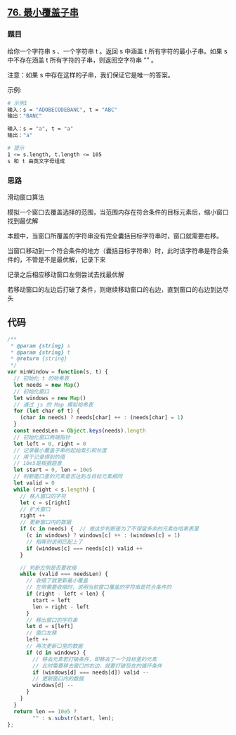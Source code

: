 ## [76. 最小覆盖子串](https://leetcode-cn.com/problems/minimum-window-substring/)
### 题目
给你一个字符串 s 、一个字符串 t 。返回 s 中涵盖 t 所有字符的最小子串。如果 s 中不存在涵盖 t 所有字符的子串，则返回空字符串 "" 。

注意：如果 s 中存在这样的子串，我们保证它是唯一的答案。

示例:
```sh
# 示例1
输入：s = "ADOBECODEBANC", t = "ABC"
输出："BANC"

输入：s = "a", t = "a"
输出："a"

# 提示
1 <= s.length, t.length <= 105
s 和 t 由英文字母组成
```
### 思路
滑动窗口算法

模拟一个窗口去覆盖选择的范围，当范围内存在符合条件的目标元素后，缩小窗口找到最优解

本题中，当窗口所覆盖的字符串没有完全囊括目标字符串时，窗口就需要右移。

当窗口移动到一个符合条件的地方（囊括目标字符串）时，此时该字符串是符合条件的，不管是不是最优解，记录下来

记录之后相应移动窗口左侧尝试去找最优解

若移动窗口的左边后打破了条件，则继续移动窗口的右边，直到窗口的右边到达尽头
## 代码
```javascript
/**
 * @param {string} s
 * @param {string} t
 * @return {string}
 */
var minWindow = function(s, t) {
  // 初始化 t 的哈希表
  let needs = new Map()
  // 初始化窗口
  let windows = new Map()
  // 通过 js 的 Map 模拟哈希表
  for (let char of t) {
    (char in needs) ? needs[char] ++ : (needs[char] = 1)
  }
  const needsLen = Object.keys(needs).length
  // 初始化窗口两端指针
  let left = 0, right = 0
  // 记录最小覆盖子串的起始索引和长度
  // 用于记录得到的值
  // 10e5是根据题意
  let start = 0, len = 10e5
  // 判断窗口里的元素是否达到与目标元素相同
  let valid = 0
  while (right < s.length) {
    // 移入窗口的字符
    let c = s[right]
    // 扩大窗口
    right ++
    // 更新窗口内的数据
    if (c in needs) {  // 做这步判断是为了不保留多余的元素在哈希表里
      (c in windows) ? windows[c] ++ : (windows[c] = 1)
      // 相等则说明匹配上了
      if (windows[c] === needs[c]) valid ++
    }

    // 判断左侧是否要收缩
    while (valid === needsLen) {
      // 收缩了就更新最小覆盖
      // 左侧需要收缩时，说明当前窗口覆盖的字符串是符合条件的
      if (right - left < len) {
        start = left
        len = right - left
      }
      // 移出窗口的字符串
      let d = s[left]
      // 窗口左移
      left ++
      // 再次更新口里的数据
      if (d in windows) {
        // 移去元素若打破条件，即移去了一个目标里的元素
        // 此时需要移去窗口的右边，就要打破现在的循环条件
        if (windows[d] === needs[d]) valid --
        // 更新窗口内的数据
        windows[d] --
      }
    }
  }
  return len == 10e5 ?
        "" : s.substr(start, len);
};
```


